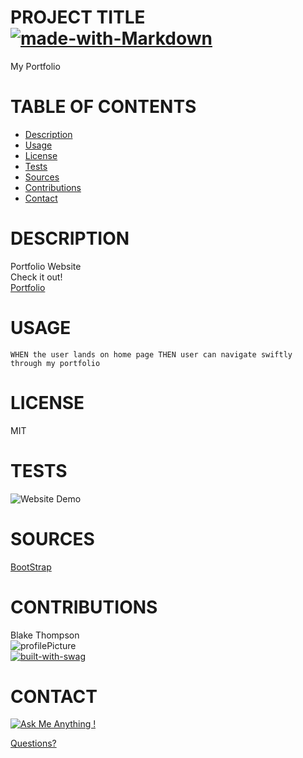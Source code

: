 
# PROJECT TITLE  [![made-with-Markdown](https://img.shields.io/badge/Made%20with-Markdown-1f425f.svg)](http://commonmark.org)

My Portfolio
# TABLE OF CONTENTS
* [Description](#description)
* [Usage](#usage)
* [License](#license)
* [Tests](#tests)
* [Sources](#sources)
* [Contributions](#contributions)
* [Contact](#contact)
# DESCRIPTION 
Portfolio Website
<br> Check it out!
<br>[Portfolio](https://fleshborne.github.io/MY-Portfolio/)
# USAGE    
```WHEN the user lands on home page THEN user can navigate swiftly through my portfolio```

# LICENSE 
MIT

# TESTS
![Website Demo](https://gyazo.com/c673d4a7587b9675c7fc1c228196876c.gif)

# SOURCES 
[BootStrap](https://getbootstrap.com/docs/4.5/getting-started/introduction/)


# CONTRIBUTIONS 
Blake Thompson 
<br>![profilePicture](https://avatars0.githubusercontent.com/u/62081154?v=4.png)
<br>[![built-with-swag](https://ForTheBadge.com/images/badges/built-with-swag.svg)](https://GitHub.com/Naereen/)

# CONTACT 
[![Ask Me Anything !](https://img.shields.io/badge/Ask%20me-anything-1abc9c.svg)](https://GitHub.com/fleshborne)
<p><a href='mailto:Blakeathompson94@gmail.com'>Questions?</p>

